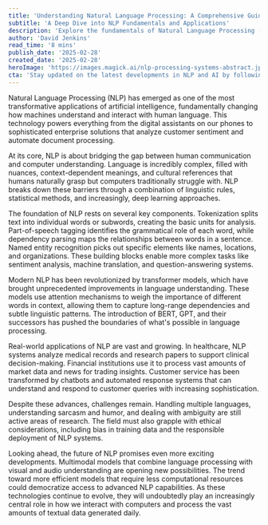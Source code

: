 ```yaml
---
title: 'Understanding Natural Language Processing: A Comprehensive Guide'
subtitle: 'A Deep Dive into NLP Fundamentals and Applications'
description: 'Explore the fundamentals of Natural Language Processing (NLP), from its basic building blocks to cutting-edge applications. Learn how this transformative technology is bridging the gap between human communication and computer understanding, revolutionizing industries from healthcare to finance.'
author: 'David Jenkins'
read_time: '8 mins'
publish_date: '2025-02-28'
created_date: '2025-02-28'
heroImage: 'https://images.magick.ai/nlp-processing-systems-abstract.jpg'
cta: 'Stay updated on the latest developments in NLP and AI by following us on LinkedIn. Join our community of tech enthusiasts and industry professionals shaping the future of language processing technology.'
---
```


Natural Language Processing (NLP) has emerged as one of the most transformative applications of artificial intelligence, fundamentally changing how machines understand and interact with human language. This technology powers everything from the digital assistants on our phones to sophisticated enterprise solutions that analyze customer sentiment and automate document processing.

At its core, NLP is about bridging the gap between human communication and computer understanding. Language is incredibly complex, filled with nuances, context-dependent meanings, and cultural references that humans naturally grasp but computers traditionally struggle with. NLP breaks down these barriers through a combination of linguistic rules, statistical methods, and increasingly, deep learning approaches.

The foundation of NLP rests on several key components. Tokenization splits text into individual words or subwords, creating the basic units for analysis. Part-of-speech tagging identifies the grammatical role of each word, while dependency parsing maps the relationships between words in a sentence. Named entity recognition picks out specific elements like names, locations, and organizations. These building blocks enable more complex tasks like sentiment analysis, machine translation, and question-answering systems.

Modern NLP has been revolutionized by transformer models, which have brought unprecedented improvements in language understanding. These models use attention mechanisms to weigh the importance of different words in context, allowing them to capture long-range dependencies and subtle linguistic patterns. The introduction of BERT, GPT, and their successors has pushed the boundaries of what's possible in language processing.

Real-world applications of NLP are vast and growing. In healthcare, NLP systems analyze medical records and research papers to support clinical decision-making. Financial institutions use it to process vast amounts of market data and news for trading insights. Customer service has been transformed by chatbots and automated response systems that can understand and respond to customer queries with increasing sophistication.

Despite these advances, challenges remain. Handling multiple languages, understanding sarcasm and humor, and dealing with ambiguity are still active areas of research. The field must also grapple with ethical considerations, including bias in training data and the responsible deployment of NLP systems.

Looking ahead, the future of NLP promises even more exciting developments. Multimodal models that combine language processing with visual and audio understanding are opening new possibilities. The trend toward more efficient models that require less computational resources could democratize access to advanced NLP capabilities. As these technologies continue to evolve, they will undoubtedly play an increasingly central role in how we interact with computers and process the vast amounts of textual data generated daily.